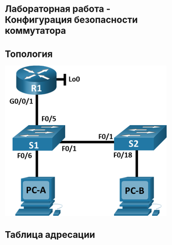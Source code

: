 # Лабораторная работа - Конфигурация безопасности коммутатора 

# Топология

![Image alt](https://github.com/giendo152/network-basic/blob/main/practice/pra9/1.png)

# Таблица адресации
